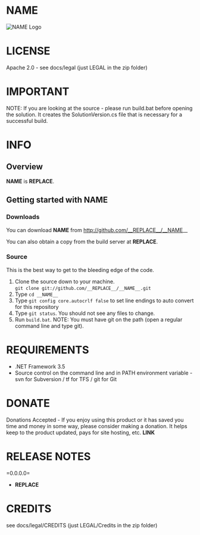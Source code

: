 __NAME__
=======
![__NAME__ Logo](/docs/logo/__NAME___logo.png "__NAME__")
  
# LICENSE
Apache 2.0 - see docs/legal (just LEGAL in the zip folder)
  
# IMPORTANT
NOTE: If you are looking at the source - please run build.bat before opening the solution. It creates the SolutionVersion.cs file that is necessary for a successful build.  
  
# INFO
## Overview
__NAME__ is __REPLACE__.  
  
## Getting started with __NAME__  
### Downloads
  
 You can download __NAME__ from http://github.com/__REPLACE__/__NAME__  
  
You can also obtain a copy from the build server at __REPLACE__.  
  
### Source
This is the best way to get to the bleeding edge of the code.  
  
1. Clone the source down to your machine.  
  `git clone git://github.com/__REPLACE__/__NAME__.git`  
2. Type `cd __NAME__`  
3. Type `git config core.autocrlf false` to set line endings to auto convert for this repository  
4. Type `git status`. You should not see any files to change.  
5. Run `build.bat`. NOTE: You must have git on the path (open a regular command line and type git).  
  
# REQUIREMENTS  
* .NET Framework 3.5  
* Source control on the command line and in PATH environment variable - svn for Subversion / tf for TFS / git for Git  
  
# DONATE  
  
Donations Accepted - If you enjoy using this product or it has saved you time and money in some way, please consider making a donation. It helps keep to the product updated, pays for site hosting, etc. __LINK__
  
# RELEASE NOTES  
=0.0.0.0=  
* __REPLACE__  
  
  
# CREDITS  
see docs/legal/CREDITS (just LEGAL/Credits in the zip folder)  